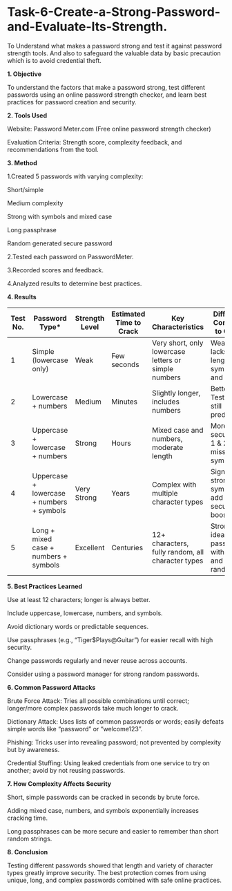 # Task-6-Create-a-Strong-Password-and-Evaluate-Its-Strength.
To Understand what makes a password strong and test it against password strength tools. And also to safeguard the valuable data by basic precaution which is to avoid credential theft. 

**1. Objective**
   
To understand the factors that make a password strong, test different passwords using an online password strength checker, and learn best practices for password creation and security.

**2. Tools Used**
   
Website: Password Meter.com (Free online password strength checker)

Evaluation Criteria: Strength score, complexity feedback, and recommendations from the tool.

**3. Method**
   
1.Created 5 passwords with varying complexity:

  Short/simple

  Medium complexity

  Strong with symbols and mixed case

  Long passphrase

  Random generated secure password

2.Tested each password on PasswordMeter.

3.Recorded scores and feedback.

4.Analyzed results to determine best practices.

**4. Results**

| Test No. | Password Type\*                           | Strength Level | Estimated Time to Crack | Key Characteristics                                  | Difference Compared to Others                          |
| -------- | ----------------------------------------- | -------------- | ----------------------- | ---------------------------------------------------- | ------------------------------------------------------ |
| 1        | Simple (lowercase only)                   | Weak           | Few seconds             | Very short, only lowercase letters or simple numbers | Weakest; lacks length, symbols, and variety            |
| 2        | Lowercase + numbers                       | Medium         | Minutes                 | Slightly longer, includes numbers                    | Better than Test 1, but still predictable              |
| 3        | Uppercase + lowercase + numbers           | Strong         | Hours                   | Mixed case and numbers, moderate length              | More secure than 1 & 2, still missing symbols          |
| 4        | Uppercase + lowercase + numbers + symbols | Very Strong    | Years                   | Complex with multiple character types                | Significantly stronger; symbols add big security boost |
| 5        | Long + mixed case + numbers + symbols     | Excellent      | Centuries               | 12+ characters, fully random, all character types    | Strongest; ideal password with length and randomness   |

**5. Best Practices Learned**
   
Use at least 12 characters; longer is always better.

Include uppercase, lowercase, numbers, and symbols.

Avoid dictionary words or predictable sequences.

Use passphrases (e.g., “Tiger$Plays@Guitar”) for easier recall with high security.

Change passwords regularly and never reuse across accounts.

Consider using a password manager for strong random passwords.

**6. Common Password Attacks**

Brute Force Attack: Tries all possible combinations until correct; longer/more complex passwords take much longer to crack.

Dictionary Attack: Uses lists of common passwords or words; easily defeats simple words like “password” or “welcome123”.

Phishing: Tricks user into revealing password; not prevented by complexity but by awareness.

Credential Stuffing: Using leaked credentials from one service to try on another; avoid by not reusing passwords.

**7. How Complexity Affects Security**

Short, simple passwords can be cracked in seconds by brute force.

Adding mixed case, numbers, and symbols exponentially increases cracking time.

Long passphrases can be more secure and easier to remember than short random strings.

**8. Conclusion**

Testing different passwords showed that length and variety of character types greatly improve security. The best protection comes from using unique, long, and complex passwords combined with safe online practices.
